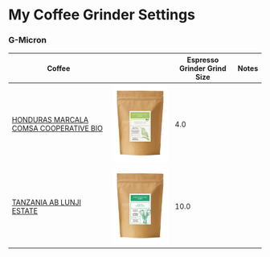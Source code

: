 # My Coffee Grinder Settings


### G-Micron
| Coffee | | Espresso Grinder Grind Size | Notes
| --- | --- | --- | ---
| [ HONDURAS MARCALA COMSA COOPERATIVE BIO ](https://shop.kaffeeroestereibaum.de/collections/kaffee/products/kaffee-honduras-bio) | <img src="./images/honduras_marcala.jpg" width="300"> | 4.0 | 
| [ TANZANIA AB LUNJI ESTATE ](https://shop.kaffeeroestereibaum.de/collections/kaffee/products/kaffee-tanzania) | <img src="./images/tanzania_ab_lunji_estate.jpg" width="300"> | 10.0 | 
